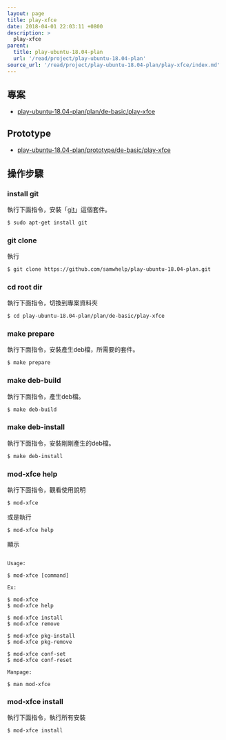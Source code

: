 ```yaml
---
layout: page
title: play-xfce
date: 2018-04-01 22:03:11 +0800
description: >
  play-xfce
parent:
  title: play-ubuntu-18.04-plan
  url: '/read/project/play-ubuntu-18.04-plan'
source_url: '/read/project/play-ubuntu-18.04-plan/play-xfce/index.md'
---
```



## 專案

* [play-ubuntu-18.04-plan/plan/de-basic/play-xfce](https://github.com/samwhelp/play-ubuntu-18.04-plan/tree/master/plan/de-basic/play-xfce)


## Prototype

* [play-ubuntu-18.04-plan/prototype/de-basic/play-xfce](https://github.com/samwhelp/play-ubuntu-18.04-plan/tree/master/prototype/de-basic/play-xfce)


## 操作步驟


### install git

執行下面指令，安裝「[git](https://packages.ubuntu.com/bionic/git)」這個套件。

``` sh
$ sudo apt-get install git
```


### git clone

執行

``` sh
$ git clone https://github.com/samwhelp/play-ubuntu-18.04-plan.git
```


### cd root dir

執行下面指令，切換到專案資料夾

``` sh
$ cd play-ubuntu-18.04-plan/plan/de-basic/play-xfce
```


### make prepare

執行下面指令，安裝產生deb檔，所需要的套件。

``` sh
$ make prepare
```


### make deb-build

執行下面指令，產生deb檔。

``` sh
$ make deb-build
```


### make deb-install

執行下面指令，安裝剛剛產生的deb檔。

``` sh
$ make deb-install
```


### mod-xfce help

執行下面指令，觀看使用說明

``` sh
$ mod-xfce
```

或是執行

``` sh
$ mod-xfce help
```

顯示

```

Usage:

$ mod-xfce [command]

Ex:

$ mod-xfce
$ mod-xfce help

$ mod-xfce install
$ mod-xfce remove

$ mod-xfce pkg-install
$ mod-xfce pkg-remove

$ mod-xfce conf-set
$ mod-xfce conf-reset

Manpage:

$ man mod-xfce

```


### mod-xfce install

執行下面指令，執行所有安裝

``` sh
$ mod-xfce install
```
